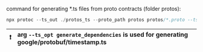 command for generating *.ts files from proto contracts (folder protos):
```ts
npx protoc --ts_out ./protos_ts --proto_path protos protos/*.proto --ts_opt generate_dependencies
```

❗    | arg `--ts_opt generate_dependencies` is used for generating google/protobuf/timestamp.ts
:---: | :---